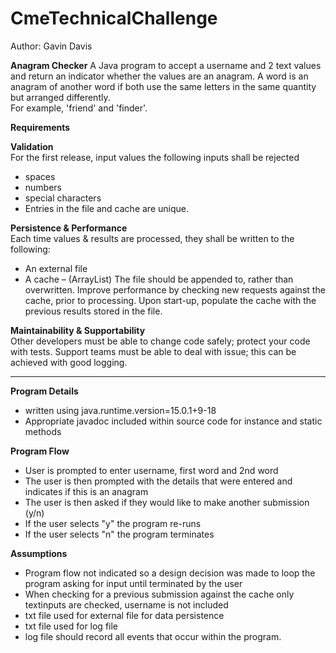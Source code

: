 # CmeTechnicalChallenge

Author: Gavin Davis

**Anagram Checker**
A Java program to accept a username and 2 text values and return an indicator whether the values are an anagram.
A word is an anagram of another word if both use the same letters in the same quantity but arranged differently.  
For example, 'friend' and 'finder'.

**Requirements**

**Validation**	
For the first release, input values the following inputs shall be rejected
* spaces 
*	numbers
*	special characters
* Entries in the file and cache are unique.

**Persistence & Performance**	
Each time values & results are processed, they shall be written to the following:
*	An external file
*	A cache – (ArrayList)
The file should be appended to, rather than overwritten. 
Improve performance by checking new requests against the cache, prior to processing.
Upon start-up, populate the cache with the previous results stored in the file.

**Maintainability & Supportability**	
Other developers must be able to change code safely; protect your code with tests.
Support teams must be able to deal with issue; this can be achieved with good logging.

-----------------------------------------------------------------------------------------------------------------------------------------------------------------------

**Program Details**
* written using java.runtime.version=15.0.1+9-18
* Appropriate javadoc included within source code for instance and static methods

**Program Flow**
* User is prompted to enter username, first word and 2nd word
* The user is then prompted with the details that were entered and indicates if this is an anagram
* The user is then asked if they would like to make another submission (y/n)
* If the user selects "y" the program re-runs
* If the user selects "n" the program terminates

**Assumptions**
* Program flow not indicated so a design decision was made to loop the program asking for input until terminated by the user
* When checking for a previous submission against the cache only textinputs are checked, username is not included
* txt file used for external file for data persistence
* txt file used for log file
* log file should record all events that occur within the program. 
